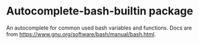 # Autocomplete-bash-builtin package

An autocomplete for common used bash variables and functions.
Docs are from https://www.gnu.org/software/bash/manual/bash.html.
